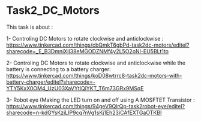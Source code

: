 # Task2_DC_Motors
This task is about :

1- Controling DC Motors to rotate clockwise and anticlockwise :
https://www.tinkercad.com/things/cbQmkT6gbPd-task2dc-motors/editel?sharecode=_E_B3DmniXjI38eMGODZNMf4y2L5O2oNI-EU5BLt1to

2- Controling DC Motors to rotate clockwise and anticlockwise while the battery is connecting to a battery charger:
https://www.tinkercad.com/things/koD08wtrrc8-task2dc-motors-with-battery-charger/editel?sharecode=-YTY5KxX0OM4_UzU03XaVYtIQiYKT_T6m73GRx9MSqE

3- Robot eye (Making the LED turn on and off using A MOSFTET Transistor :
https://www.tinkercad.com/things/94geV9QlrQp-task2robot-eye/editel?sharecode=n-kdGYsKziLIP9cq7nVg1sKj1Eh23iCAfEXTGaOTKBI
